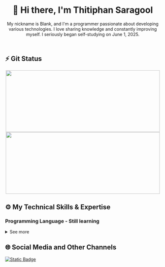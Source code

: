 <!--ส่วนหัวสำหรับแนะนำตัว -->
<header>
    <h1 align="center">👋 Hi there, I'm Thitiphan Saragool</h1>
    <p align="center">
      My nickname is Blank, and I'm a programmer passionate about developing various technologies. I love sharing knowledge and constantly improving myself. I seriously began self-studying on June 1, 2025.
    </p>
</header>
<!--ส่วนเนื้อหลัก -->

<main>
    <!-- ส่วนของสถิติ -->
    <article>
        <h2>⚡ Git Status</h2>
        <!-- ส่วนของการ์ดสถิติ GitHub และ Language -->
        <section align="center">
            <a href="https://github.com/anuraghazra/github-readme-stats">
                <img height=200 width=500 align="center" src="https://github-readme-stats.vercel.app/api?username=blanktphan&show_icons=true&bg_color=00000000&text_color=fff" />
            </a>
            <a href="https://github.com/anuraghazra/convoychat">
                <img height=200 width=500 align="center" src="https://github-readme-stats.vercel.app/api/top-langs/?username=blanktphan&layout=compact&bg_color=00000000&text_color=fff" />
            </a>
        </section>
    </article>
    <!-- ส่วนของทักษะและประสบการณ์ต่างๆ -->
    <article>
      <h2>⚙️ My Technical Skills & Expertise</h2>
      <!--ส่วนของภาษาโปรแกรม -->
      <section>
        <h3>Programming Language - Still learning</h3>
        <details>
          <summary>See more</summary>
          <p align="center">
            <a href="https://skillicons.dev">
              <img src="https://skillicons.dev/icons?i=python,js,java,kotlin,swift,cpp,cs,c,go,mysql" />
            </a>
          </p>
          <!-- ส่วนของภาษาต่างๆ -->
          <h4>Core Languages (Main Job Roles):</h4>
          <ul>
            <li>
              <strong>Python (Familiar):</strong> Exceptionally versatile, dominant in Data Science, AI/ML, and widely used for Web Development (Backend), Automation, and Scripting.
            </li>
            <li>
              <strong>JavaScript (Familiar):</strong> The undisputed primary language for Web Development (Frontend, and Backend with Node.js). Also heavily used for Mobile (React Native) and Desktop (Electron) applications.
            </li>
            <li>
              <strong>Java (Familiar):</strong> A robust, platform-independent language, foundational for large-scale Enterprise Systems, Android Development, and Big Data processing.
            </li>
            <li>
              <strong>Kotlin (Understand):</strong> Google's officially recommended language for current Android Development. It's more concise and safer than Java, also usable for Backend and supports Multiplatform development.
            </li>
            <li>
              <strong>Swift (Understand):</strong> The primary language for developing applications within the Apple Ecosystem (iOS, macOS, watchOS).
            </li>
            <li>
              <strong>C++ (Understand):</strong> Offers high performance and control, making it crucial for Game Development, Embedded Systems, High-Performance Computing, and System Programming.
            </li>
            <li>
              <strong>C# (Understand):</strong> Central to the .NET Ecosystem, extensively used for Windows Applications, Game Development (Unity), and Enterprise Web Development (ASP.NET).
            </li>
            <li>
              <strong>C (Familiar):</strong> A foundational, low-level language providing unparalleled performance and direct memory control. Essential for developing Operating Systems, Embedded Systems, and other System-Level Programming.
            </li>
            <li>
              <strong>Go (Understand):</strong> Known for its efficiency and strong support for concurrency, it's increasingly popular for building scalable Backend services, Microservices, and Cloud Infrastructure.
            </li>
            <li>
              <strong>SQL (Familiar):</strong> A specialized language for managing and accessing data in relational databases. Used for retrieving, inserting, modifying, and deleting data; essential for developers working with data.
            </li>
            <li>
              <strong>Assembly (Familiar):</strong> The lowest-level language that directly maps to a computer's machine instructions. It is fundamental for System Programming, writing Device Drivers, Embedded Systems, and achieving advanced performance optimizations that require direct hardware control.
            </li>
          </ul>
          <!-- ส่วนของแนวคิดหลัก -->
          <h4>Fundamental Programming Concepts:</h4>
          <ul>
            <li>
              <strong>Variable:</strong> A designated area in computer memory for storing data. It has a unique name to reference and modify the stored information (e.g., age = 30, name = "Alice").
            </li>
            <li>
              <strong>Data Type:</strong> Specifies the kind of data a variable will hold, informing the computer how to manage that data appropriately (e.g., Integer for whole numbers, String for text, Boolean for true/false values).
            </li>
            <li>
              <strong>Operator:</strong> Symbols used to perform operations on data or variables (e.g., + for addition, = for assignment, == for comparison).
            </li>
            <li>
              <strong>Function:</strong> A block of code designed to perform a specific task. It can be reused multiple times, often takes input values (Arguments), and may return a result (Return Value) (e.g., calculate_sum(a, b)).
            </li>
            <li>
              <strong>Conditional Statement:</strong> Controls the program's flow based on a condition, such as if-else or switch-case.
            </li>
            <li>
              <strong>Loop:</strong> An instruction that causes a block of code to repeat multiple times until a condition is met or a specified number of iterations is completed (e.g., for loop, while loop).
            </li>
            <li>
              <strong>Comment:</strong> Text within the code written by programmers to explain its functionality. Comments are ignored by the compiler or interpreter and do not affect program execution.
            </li>
            <li>
              <strong>Input/Output (I/O):</strong> The process of receiving data into the program (Input) and displaying or sending data out of the program (Output).
            </li>
            <li>
              <strong>Error Handling:</strong> The process of catching and managing errors or exceptions that might occur during program execution, preventing unexpected crashes (e.g., try-catch, try-except).
            </li>
            <li>
              <strong>Library / Module / Package:</strong> A collection of pre-written code, functions, or classes that programmers can reuse, saving time and effort.
            </li>
            <li>
              <strong>Scope:</strong> Defines the region of a program where a variable can be accessed or used (e.g., Local Scope, Global Scope).
            </li>
            <li>
              <strong>Recursion:</strong> A programming technique where a function calls itself repeatedly to solve a problem, breaking down a large problem into smaller, similar sub-problems.
            </li>
          </ul>
          <!-- ส่วนของประเภทข้อมูล -->
          <h4>Data Structures:</h4>
          <ul>
            <li>
              <strong>Array:</strong> A data structure that stores a collection of data items of the same type in a contiguous sequence. Each item can be accessed using an index (e.g., numbers = [10, 20, 30]).
            </li>
            <li>
              <strong>List:</strong> A resizable collection that can store data of any type (in some languages).
            </li>
            <li>
              <strong>Dictionary / Map:</strong> A data structure that stores data as Key-Value Pairs, allowing for fast retrieval of data via its key (e.g., student = {"name": "Alice", "age": 20}).
            </li>
            <li>
              <strong>Set:</strong> A data structure that stores a collection of unique, unordered data items. Ideal for quickly checking for membership.
            </li>
            <li>
              <strong>Tuple:</strong> A data structure that stores an ordered collection of data items that are immutable (cannot be changed) once created.
            </li>
          </ul>
          <!-- รูปแบบของการดำเนินการแปลงโค้ด -->
          <h4>Code Execution Paradigms:</h4>
          <ul>
            <li>
              <strong>Compilation:</strong> The process of transforming human-written Source Code into Machine Code that a computer can understand and run directly. This occurs before the program is run (e.g., C++, Java).
            </li>
            <li>
              <strong>Interpretation:</strong> The process where a program directly executes instructions from the Source Code line by line while the program is running, without creating a separate machine code file (e.g., Python, JavaScript).
            </li>
          </ul>
          <!-- ส่วนของรูปแบบการเขียน -->
          <h4>Programming Paradigms:</h4>
          <ul>
            <li>
              <strong>Object-Oriented Programming (OOP):</strong> A programming paradigm based on the concept of "objects," which can contain both data and code. It emphasizes program design using objects and classes (e.g., Java, C++, C#, Python).
            </li>
            <li>
              <strong>Functional Programming (FP):</strong> A programming paradigm that treats computation as the evaluation of mathematical functions, avoiding mutable state and side effects. It focuses on using pure functions (e.g., JavaScript, Python, Scala).
            </li>
            <li>
              <strong>Procedural Programming:</strong> A programming paradigm derived from structured programming, based on the concept of the procedure call. It involves writing code that follows a step-by-step, sequential order (e.g., C).
            </li>
            <li>
              <strong>Event-Driven Programming:</strong> A paradigm where the program's execution flow is determined by events (e.g., mouse clicks, key presses, messages from other programs). It's fundamental for developing Graphical User Interface (GUI) applications and web applications.
            </li>
          </ul>
        </details>
      </section>
  </article>
</main>

<!-- ส่วนท้าย -->
<footer>
  <h2>🌐 Social Media and Other Channels</h2>
  <a href="https://www.youtube.com/@blanktphan"><img alt="Static Badge" src="https://img.shields.io/badge/blankt-Youtube-red?style=for-the-badge&logo=Youtube&color=ff0000"></a>
</footer>